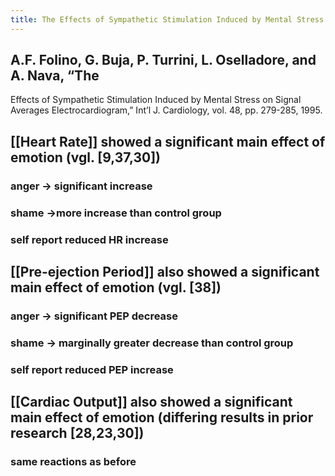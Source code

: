 ```yaml
---
title: The Effects of Sympathetic Stimulation Induced by Mental Stress on Signal Averages Electrocardiogram
---
```


## A.F. Folino, G. Buja, P. Turrini, L. Oselladore, and A. Nava, “The
Effects of Sympathetic Stimulation Induced by Mental Stress on
Signal Averages Electrocardiogram,” Int’l J. Cardiology, vol. 48,
pp. 279-285, 1995.
## [[Heart Rate]] showed a significant main effect of emotion (vgl. [9,37,30])
### anger -> significant increase
### shame ->more  increase than control group
### self report reduced HR increase
## [[Pre-ejection Period]] also showed a significant main effect of emotion (vgl. [38])
### anger -> significant PEP decrease
### shame -> marginally greater decrease than control group
### self report reduced PEP increase
## [[Cardiac Output]] also showed a significant main effect of emotion (differing results in prior research [28,23,30])
### same reactions as before
